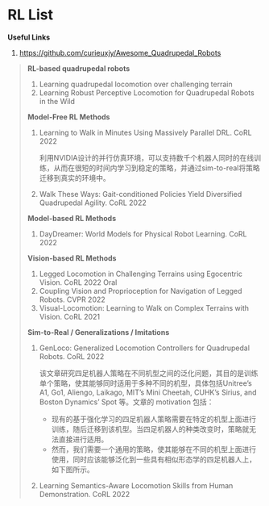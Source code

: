 # RL List

**Useful Links**

1. https://github.com/curieuxjy/Awesome_Quadrupedal_Robots

   

> **RL-based quadrupedal robots**
>
> 1. Learning quadrupedal locomotion over challenging terrain
> 2. Learning Robust Perceptive Locomotion for Quadrupedal Robots in the Wild
>
> **Model-Free RL Methods**
>
> 1. Learning to Walk in Minutes Using Massively Parallel DRL. CoRL 2022
>
>    利用NVIDIA设计的并行仿真环境，可以支持数千个机器人同时的在线训练，从而在很短的时间内学习到稳定的策略，并通过sim-to-real将策略迁移到真实的环境中。
>
> 2. Walk These Ways: Gait-conditioned Policies Yield Diversified Quadrupedal Agility. CoRL 2022
>
> **Model-based RL Methods**
>
> 1. DayDreamer: World Models for Physical Robot Learning. CoRL 2022
>
> **Vision-based RL Methods**
>
> 1. Legged Locomotion in Challenging Terrains using Egocentric Vision. CoRL 2022 Oral
> 2. Coupling Vision and Proprioception for Navigation of Legged Robots. CVPR 2022
> 3. Visual-Locomotion: Learning to Walk on Complex Terrains with Vision. CoRL 2021
>
> **Sim-to-Real / Generalizations / Imitations**
>
> 1. GenLoco: Generalized Locomotion Controllers for Quadrupedal Robots. CoRL 2022
>
>    该文章研究四足机器人策略在不同机型之间的泛化问题，其目的是训练单个策略，使其能够同时适用于多种不同的机型，具体包括Unitree’s A1, Go1, Aliengo, Laikago, MIT’s Mini Cheetah, CUHK’s Sirius, and Boston Dynamics’ Spot 等。文章的 motivation 包括：
>
>    - 现有的基于强化学习的四足机器人策略需要在特定的机型上面进行训练，随后迁移到该机型。当四足机器人的种类改变时，策略就无法直接进行适用。
>    - 然而，我们需要一个通用的策略，使其能够在不同的机型上面进行使用，同时应该能够泛化到一些具有相似形态学的四足机器人上，如下图所示。
>
> 2. Learning Semantics-Aware Locomotion Skills from Human Demonstration. CoRL 2022
>
> 
>



